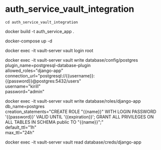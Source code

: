 # auth_service_vault_integration
```
cd auth_service_vault_integration
```

docker build -t auth_service_app .

docker-compose up -d

docker exec -it vault-server vault login root

docker exec -it vault-server vault write database/config/postgres \
    plugin_name=postgresql-database-plugin \
    allowed_roles="django-app" \
    connection_url="postgresql://{{username}}:{{password}}@postgres:5432/users" \
    username="kirill" \
    password="admin"

docker exec -it vault-server vault write database/roles/django-app \
    db_name=postgres \
    creation_statements="CREATE ROLE \"{{name}}\" WITH LOGIN PASSWORD '{{password}}' VALID UNTIL '{{expiration}}'; GRANT ALL PRIVILEGES ON ALL TABLES IN SCHEMA public TO \"{{name}}\";" \
    default_ttl="1h" \
    max_ttl="24h"

docker exec -it vault-server vault read database/creds/django-app
